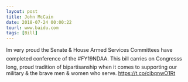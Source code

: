 ```yaml
---
layout: post
title: John McCain
date: 2018-07-24 00:00:22
tourl: www.baidu.com
tags: [Bill]
---
```

Im very proud the Senate &amp; House Armed Services Committees have completed conference of the #FY19NDAA. This bill carries on Congresss long, proud tradition of bipartisanship when it comes to supporting our military &amp; the brave men &amp; women who serve. https://t.co/cibqnwO1Rt